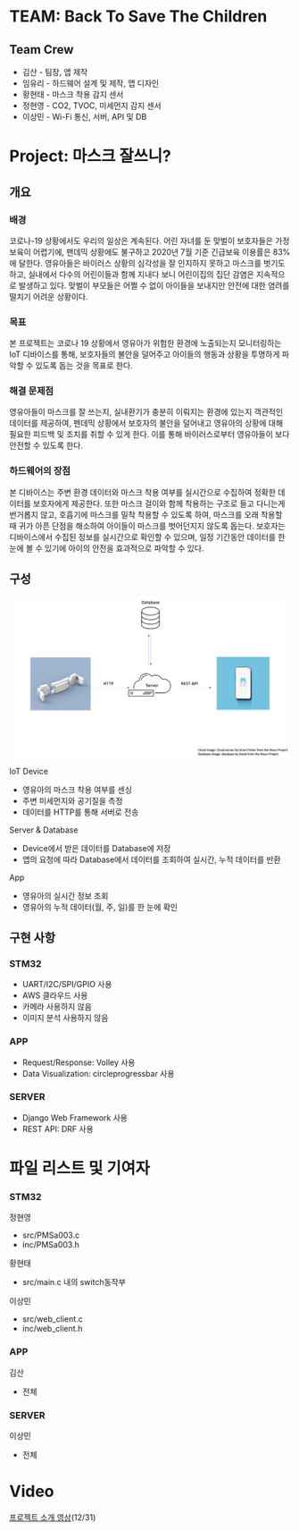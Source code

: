 # TEAM: Back To Save The Children

## Team Crew
- 김산 - 팀장, 앱 제작
- 임유리 - 하드웨어 설계 및 제작, 앱 디자인
- 황현태 - 마스크 착용 감지 센서
- 정현영 - CO2, TVOC, 미세먼지 감지 센서
- 이상민 - Wi-Fi 통신, 서버, API 및 DB

# Project: 마스크 잘쓰니?

## 개요

### 배경
코로나-19 상황에서도 우리의 일상은 계속된다. 어린 자녀를 둔 맞벌이 보호자들은 가정 보육이 어렵기에, 팬데믹 상황에도 불구하고 2020년 7월 기준 긴급보육 이용률은 83%에 달한다. 영유아들은 바이러스 상황의 심각성을 잘 인지하지 못하고 마스크를 벗기도 하고, 실내에서 다수의 어린이들과 함께 지내다 보니 어린이집의 집단 감염은 지속적으로 발생하고 있다. 맞벌이 부모들은 어쩔 수 없이 아이들을 보내지만 안전에 대한 염려를 떨치기 어려운 상황이다.

### 목표
본 프로젝트는 코로나 19 상황에서 영유아가 위험한 환경에 노출되는지 모니터링하는 IoT 디바이스를 통해, 보호자들의 불안을 덜어주고 아이들의 행동과 상황을 투명하게 파악할 수 있도록 돕는 것을 목표로 한다.

### 해결 문제점
영유아들이 마스크를 잘 쓰는지, 실내환기가 충분히 이뤄지는 환경에 있는지 객관적인 데이터를 제공하여, 펜데믹 상황에서 보호자의 불안을 덜어내고 영유아의 상황에 대해 필요한 피드백 및 조치를 취할 수 있게 한다. 이를 통해 바이러스로부터 영유아들이 보다 안전할 수 있도록 한다.

### 하드웨어의 장점
본 디바이스는 주변 환경 데이터와 마스크 착용 여부를 실시간으로 수집하여 정확한 데이터를 보호자에게 제공한다. 또한 마스크 걸이와 함께 착용하는 구조로 들고 다니는게 번거롭지 않고, 호흡기에 마스크를 밀착 착용할 수 있도록 하여, 마스크를 오래 착용할 때 귀가 아픈 단점을 해소하여 아이들이 마스크를 벗어던지지 않도록 돕는다. 보호자는 디바이스에서 수집된 정보를 실시간으로 확인할 수 있으며, 일정 기간동안 데이터를 한 눈에 볼 수 있기에 아이의 안전을 효과적으로 파악할 수 있다.

## 구성
![system diagram](/static/img/system_diagram.png)

IoT Device
- 영유아의 마스크 착용 여부를 센싱
- 주변 미세먼지와 공기질을 측정
- 데이터를 HTTP를 통해 서버로 전송

Server & Database
- Device에서 받은 데이터를 Database에 저장
- 앱의 요청에 따라 Database에서 데이터를 조회하여 실시간, 누적 데이터를 반환

App
- 영유아의 실시간 정보 조회
- 영유아의 누적 데이터(월, 주, 일)를 한 눈에 확인

## 구현 사항
### STM32
- UART/I2C/SPI/GPIO 사용
- AWS 클라우드 사용
- 카메라 사용하지 않음
- 이미지 분석 사용하지 않음

### APP
- Request/Response: Volley 사용
- Data Visualization: circleprogressbar 사용

### SERVER
- Django Web Framework 사용
- REST API: DRF 사용
# 파일 리스트 및 기여자
### STM32 
정현영
- src/PMSa003.c
- inc/PMSa003.h

황현태
- src/main.c 내의 switch동작부

이상민
- src/web_client.c
- inc/web_client.h

### APP
김산
- 전체
### SERVER
이상민
- 전체

# Video
[프로젝트 소개 영상](https://drive.google.com/file/d/1Z890NY2dW3wbAvrJFsnleTbYB6IOTEOy/view?usp=sharing)(12/31)
